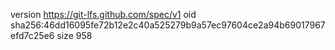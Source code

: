 version https://git-lfs.github.com/spec/v1
oid sha256:46dd16095fe72b12e2c40a525279b9a57ec97604ce2a94b69017967efd7c25e6
size 958
